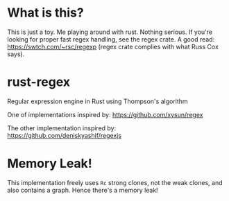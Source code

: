 # What is this?

This is just a toy. Me playing around with rust. Nothing serious. If you're looking 
for proper fast regex handling, see the regex crate.
A good read: https://swtch.com/~rsc/regexp (regex crate complies with what Russ Cox says).

# rust-regex
Regular expression engine in Rust using Thompson's algorithm

One of implementations inspired by: https://github.com/xysun/regex

The other implementation inspired by: https://github.com/deniskyashif/regexjs


# Memory Leak!
This implementation freely uses `Rc` strong clones, not the weak clones, and also 
contains a graph. Hence there's a memory leak!
